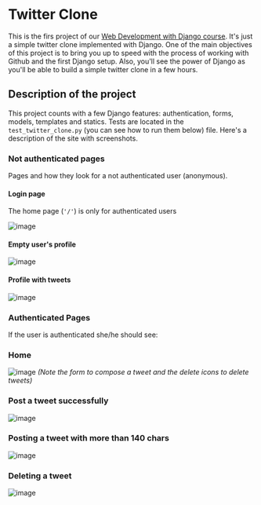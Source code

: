 # Twitter Clone

This is the firs project of our [Web Development with Django course](https://rmotr.com/web-development-with-django). It's just a simple twitter clone implemented with Django. One of the main objectives of this project is to bring you up to speed with the process of working with Github and the first Django setup. Also, you'll see the power of Django as you'll be able to build a simple twitter clone in a few hours.

## Description of the project

This project counts with a few Django features: authentication, forms, models, templates and statics. Tests are located in the `test_twitter_clone.py` (you can see how to run them below) file. Here's a description of the site with screenshots.

### Not authenticated pages

Pages and how they look for a not authenticated user (anonymous).

#### Login page

The home page (`'/'`) is only for authenticated users

![image](https://cloud.githubusercontent.com/assets/872296/17901146/8b9b27be-6938-11e6-8b7f-3b03dc6065fa.png)

#### Empty user's profile

![image](https://cloud.githubusercontent.com/assets/872296/17901227/dd1947e2-6938-11e6-89f2-7b6058ce83f7.png)

#### Profile with tweets

![image](https://cloud.githubusercontent.com/assets/872296/17901272/0e5a9b62-6939-11e6-9dc4-6c6f88fc1d62.png)

### Authenticated Pages

If the user is authenticated she/he should see:

### Home

![image](https://cloud.githubusercontent.com/assets/872296/17901320/411661e4-6939-11e6-8222-ccb12062b4ca.png)
_(Note the form to compose a tweet and the delete icons to delete tweets)_

### Post a tweet successfully

![image](https://cloud.githubusercontent.com/assets/872296/17901393/95ac5ea2-6939-11e6-920d-734261dcf252.png)


### Posting a tweet with more than 140 chars

![image](https://cloud.githubusercontent.com/assets/872296/17901520/1f5ef5f6-693a-11e6-89b6-30fd5610790e.png)

### Deleting a tweet

![image](https://cloud.githubusercontent.com/assets/872296/17901533/36b92212-693a-11e6-9141-9e2f52048011.png)
